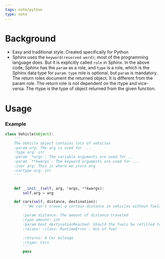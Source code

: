 ```yaml
---
tags: note/python
type: note
---
```


# Background
- Easy and traditional style. Created specifically for Python
- Sphinx uses the `keyword(reserved word)`; most of the programming language does. But it is explicitly called `role` in Sphinx. In the above code, Sphinx has the `param` as a role, and `type` is a role, which is the Sphinx data type for `param`. `type` role is optional, but `param` is mandatory. The return roles document the returned object. It is different from the param role. The return role is not dependent on the rtype and vice-versa. The rtype is the type of object returned from the given function.
# Usage
### Example
```python
class Vehicle(object):
    '''
    The Vehicle object contains lots of vehicles
    :param arg: The arg is used for ...
    :type arg: str
    :param `*args`: The variable arguments are used for ...
    :param `**kwargs`: The keyword arguments are used for ...
    :ivar arg: This is where we store arg
    :vartype arg: str
    '''


    def __init__(self, arg, *args, **kwargs):
        self.arg = arg

    def cars(self, distance, destination):
        '''We can't travel a certain distance in vehicles without fuels, so here's the fuels

        :param distance: The amount of distance traveled
        :type amount: int
        :param bool destinationReached: Should the fuels be refilled to cover required distance?
        :raises: :class:`RuntimeError`: Out of fuel

        :returns: A Car mileage
        :rtype: Cars
        '''  
        pass

```


